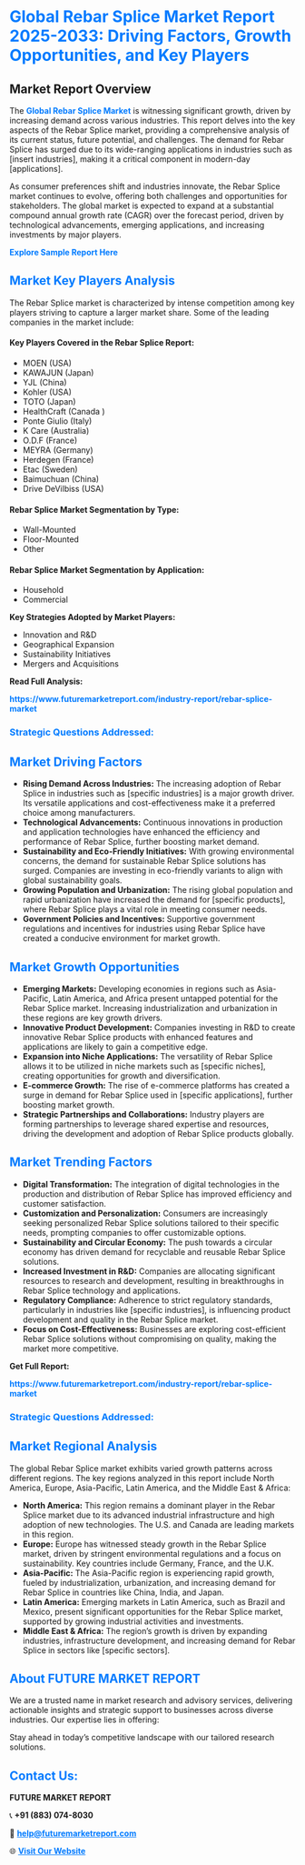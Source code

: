 <h1 style="color: #007BFF;">Global Rebar Splice Market Report 2025-2033: Driving Factors, Growth Opportunities, and Key Players</h1>

<section id="overview">
<h2>Market Report Overview</h2>
<p>The <a href="https://www.futuremarketreport.com/industry-report/rebar-splice-market" style="color: #007BFF; text-decoration: none;"><strong>Global Rebar Splice Market</strong></a> is witnessing significant growth, driven by increasing demand across various industries. This report delves into the key aspects of the Rebar Splice market, providing a comprehensive analysis of its current status, future potential, and challenges. The demand for Rebar Splice has surged due to its wide-ranging applications in industries such as [insert industries], making it a critical component in modern-day [applications].</p>
<p>As consumer preferences shift and industries innovate, the Rebar Splice market continues to evolve, offering both challenges and opportunities for stakeholders. The global market is expected to expand at a substantial compound annual growth rate (CAGR) over the forecast period, driven by technological advancements, emerging applications, and increasing investments by major players.</p>
</section>

<section id="overview">
<p><a href="https://www.futuremarketreport.com/request-sample/reportId=37314" style="color: #007BFF; text-decoration: none;"><strong>Explore Sample Report Here</strong></a></p>
</section>

<section id="key-players">
<h2 style="color: #007BFF;">Market Key Players Analysis</h2>
<p>The Rebar Splice market is characterized by intense competition among key players striving to capture a larger market share. Some of the leading companies in the market include:</p>
<h4>Key Players Covered in the Rebar Splice Report:</h4>
<ul><li>MOEN (USA)</li><li>KAWAJUN (Japan)</li><li>YJL (China)</li><li>Kohler (USA)</li><li>TOTO (Japan)</li><li>HealthCraft (Canada )</li><li>Ponte Giulio (Italy)</li><li>K Care (Australia)</li><li>O.D.F (France)</li><li>MEYRA (Germany)</li><li>Herdegen (France)</li><li>Etac (Sweden)</li><li>Baimuchuan (China)</li><li>Drive DeVilbiss (USA)</li></ul>
<h4>Rebar Splice Market Segmentation by Type:</h4>
<ul><li>Wall-Mounted</li><li>Floor-Mounted</li><li>Other</li></ul>

<h4>Rebar Splice Market Segmentation by Application:</h4>
<ul><li>Household</li><li>Commercial</li></ul>
<p><strong>Key Strategies Adopted by Market Players:</strong></p>
<ul>
<li>Innovation and R&D</li>
<li>Geographical Expansion</li>
<li>Sustainability Initiatives</li>
<li>Mergers and Acquisitions</li>
</ul>
</section>

<section>
<p><strong>Read Full Analysis: </strong></p><a href="https://www.futuremarketreport.com/industry-report/rebar-splice-market" style="color: #007BFF; text-decoration: none;"><strong>https://www.futuremarketreport.com/industry-report/rebar-splice-market</strong></a>
<h3 style="color: #007BFF;">Strategic Questions Addressed:</h3>
</section>

<section id="driving-factors">
<h2 style="color: #007BFF;">Market Driving Factors</h2>
<ul>
<li><strong>Rising Demand Across Industries:</strong> The increasing adoption of Rebar Splice in industries such as [specific industries] is a major growth driver. Its versatile applications and cost-effectiveness make it a preferred choice among manufacturers.</li>
<li><strong>Technological Advancements:</strong> Continuous innovations in production and application technologies have enhanced the efficiency and performance of Rebar Splice, further boosting market demand.</li>
<li><strong>Sustainability and Eco-Friendly Initiatives:</strong> With growing environmental concerns, the demand for sustainable Rebar Splice solutions has surged. Companies are investing in eco-friendly variants to align with global sustainability goals.</li>
<li><strong>Growing Population and Urbanization:</strong> The rising global population and rapid urbanization have increased the demand for [specific products], where Rebar Splice plays a vital role in meeting consumer needs.</li>
<li><strong>Government Policies and Incentives:</strong> Supportive government regulations and incentives for industries using Rebar Splice have created a conducive environment for market growth.</li>
</ul>
</section>

<section id="growth-opportunities">
<h2 style="color: #007BFF;">Market Growth Opportunities</h2>
<ul>
<li><strong>Emerging Markets:</strong> Developing economies in regions such as Asia-Pacific, Latin America, and Africa present untapped potential for the Rebar Splice market. Increasing industrialization and urbanization in these regions are key growth drivers.</li>
<li><strong>Innovative Product Development:</strong> Companies investing in R&D to create innovative Rebar Splice products with enhanced features and applications are likely to gain a competitive edge.</li>
<li><strong>Expansion into Niche Applications:</strong> The versatility of Rebar Splice allows it to be utilized in niche markets such as [specific niches], creating opportunities for growth and diversification.</li>
<li><strong>E-commerce Growth:</strong> The rise of e-commerce platforms has created a surge in demand for Rebar Splice used in [specific applications], further boosting market growth.</li>
<li><strong>Strategic Partnerships and Collaborations:</strong> Industry players are forming partnerships to leverage shared expertise and resources, driving the development and adoption of Rebar Splice products globally.</li>
</ul>
</section>

<section id="trending-factors">
<h2 style="color: #007BFF;">Market Trending Factors</h2>
<ul>
<li><strong>Digital Transformation:</strong> The integration of digital technologies in the production and distribution of Rebar Splice has improved efficiency and customer satisfaction.</li>
<li><strong>Customization and Personalization:</strong> Consumers are increasingly seeking personalized Rebar Splice solutions tailored to their specific needs, prompting companies to offer customizable options.</li>
<li><strong>Sustainability and Circular Economy:</strong> The push towards a circular economy has driven demand for recyclable and reusable Rebar Splice solutions.</li>
<li><strong>Increased Investment in R&D:</strong> Companies are allocating significant resources to research and development, resulting in breakthroughs in Rebar Splice technology and applications.</li>
<li><strong>Regulatory Compliance:</strong> Adherence to strict regulatory standards, particularly in industries like [specific industries], is influencing product development and quality in the Rebar Splice market.</li>
<li><strong>Focus on Cost-Effectiveness:</strong> Businesses are exploring cost-efficient Rebar Splice solutions without compromising on quality, making the market more competitive.</li>
</ul>
</section>

<section>
<p><strong>Get Full Report: </strong></p><a href="https://www.futuremarketreport.com/industry-report/rebar-splice-market" style="color: #007BFF; text-decoration: none;"><strong>https://www.futuremarketreport.com/industry-report/rebar-splice-market</strong></a>
<h3 style="color: #007BFF;">Strategic Questions Addressed:</h3>
</section>


<section id="regional-analysis">
<h2 style="color: #007BFF;">Market Regional Analysis</h2>
<p>The global Rebar Splice market exhibits varied growth patterns across different regions. The key regions analyzed in this report include North America, Europe, Asia-Pacific, Latin America, and the Middle East & Africa:</p>
<ul>
<li><strong>North America:</strong> This region remains a dominant player in the Rebar Splice market due to its advanced industrial infrastructure and high adoption of new technologies. The U.S. and Canada are leading markets in this region.</li>
<li><strong>Europe:</strong> Europe has witnessed steady growth in the Rebar Splice market, driven by stringent environmental regulations and a focus on sustainability. Key countries include Germany, France, and the U.K.</li>
<li><strong>Asia-Pacific:</strong> The Asia-Pacific region is experiencing rapid growth, fueled by industrialization, urbanization, and increasing demand for Rebar Splice in countries like China, India, and Japan.</li>
<li><strong>Latin America:</strong> Emerging markets in Latin America, such as Brazil and Mexico, present significant opportunities for the Rebar Splice market, supported by growing industrial activities and investments.</li>
<li><strong>Middle East & Africa:</strong> The region’s growth is driven by expanding industries, infrastructure development, and increasing demand for Rebar Splice in sectors like [specific sectors].</li>
</ul>
</section>

<footer>
<h2 style="color: #007BFF;">About FUTURE MARKET REPORT</h2>
<p>We are a trusted name in market research and advisory services, delivering actionable insights and strategic support to businesses across diverse industries. Our expertise lies in offering:</p>

<p>Stay ahead in today’s competitive landscape with our tailored research solutions.</p>

<h2 style="color: #007BFF;">Contact Us:</h2>
<p><strong>FUTURE MARKET REPORT</strong></p>
<p>📞 <strong>+91 (883) 074-8030</strong></p>
<p>📧 <strong><a href="mailto:help@futuremarketreport.com" style="color: #007BFF;">help@futuremarketreport.com</a></strong></p>
<p>🌐 <strong><a href="https://www.futuremarketreport.com/" style="color: #007BFF;">Visit Our Website</a></strong></p>
</footer>